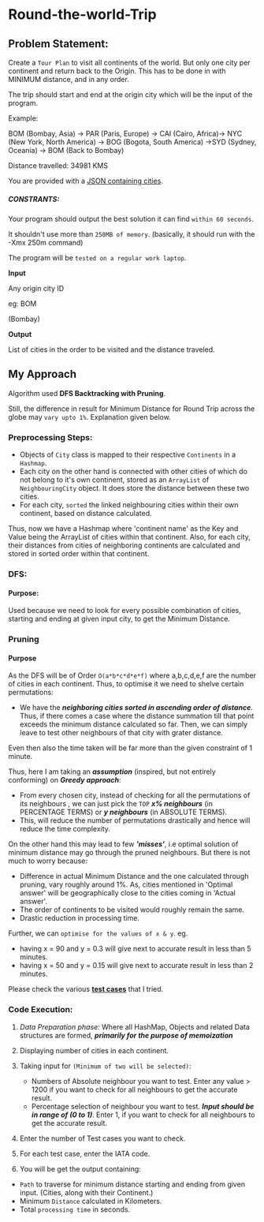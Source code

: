 # Round-the-world-Trip

## Problem Statement:

Create a `Tour Plan` to visit all continents of the world. But only one city per continent and return back to the Origin. This has to be done in with MINIMUM distance, and in any order. 

The trip should start and end at the origin city which will be the input of the  program.

Example:

BOM (Bombay, Asia) → PAR (Paris, Europe) → CAI (Cairo, Africa)→ NYC (New York, North America) → BOG (Bogota, South America) →SYD (Sydney, Oceania) → BOM (Back to Bombay)

Distance travelled: 34981 KMS

You are provided with a [JSON containing cities](https://raw.githubusercontent.com/UjjwalPandey/Round-the-world-Trip/master/src/main/resources/cities.json).

##### CONSTRANTS:
Your program should output the best solution it can find `within 60 seconds`.

It shouldn't use more than `250MB of memory`. (basically, it should run with the -Xmx 250m command)

The program will be `tested on a regular work laptop`.

**Input**

Any origin city ID

eg: BOM

(Bombay)

**Output**

List of cities in the order to be visited and the distance traveled.



## My Approach

Algorithm used **DFS Backtracking with Pruning**.

Still, the difference in result for Minimum Distance for Round Trip across the globe may `vary upto 1%`. Explanation given below.

### Preprocessing Steps:
- Objects of `City` class is mapped to their respective `Continents` in a `Hashmap`.
- Each city on the other hand is connected with other cities of which do not belong to it's own continent, stored as an `ArrayList` of `NeighbouringCity` object. It does store the distance between these two cities.
- For each city, `sorted` the linked neighbouring cities within their own continent, based on distance calculated.

Thus, now we have a Hashmap where 'continent name' as the Key and Value being the ArrayList of cities within that continent. Also, for each city, their distances from cities of neighboring continents are calculated and stored in sorted order within that continent.


### DFS:
#### Purpose:
Used because we need to look for every possible combination of cities, starting and ending at given input city, to get the Minimum Distance.


### Pruning
#### Purpose
As the DFS will be of Order `O(a*b*c*d*e*f)` where a,b,c,d,e,f are the number of cities in each continent. Thus, to optimise it we need to shelve certain permutations: 

- We have the **_neighboring cities sorted in ascending order of distance_**. Thus, if there comes a case where the distance summation till that point exceeds the minimum distance calculated so far. Then, we can simply leave to test other neighbours of that city with grater distance.

Even then also the time taken will be far more than the given constraint of 1 minute.

Thus, here I am taking an **_assumption_** (inspired, but not entirely conforming) on **_Greedy approach_**:
- From every chosen city, instead of checking for all the permutations of its neighbours , we can just pick the `TOP` **_x% neighbours_** (in PERCENTAGE TERMS) or **_y neighbours_** (in ABSOLUTE TERMS). 
- This, will reduce the number of permutations drastically and hence will reduce the time complexity.


On the other hand this may lead to few **_'misses'_**, i.e optimal solution of minimum distance may go through the pruned neighbours. But there is not much to worry because:
- Difference in actual Minimum Distance and the one calculated through pruning, vary roughly around 1%. As, cities mentioned in 'Optimal answer' will be geographically close to the cities coming in 'Actual answer'.
- The order of continents to be visited would roughly remain the same.
- Drastic reduction in processing time.

Further, we can `optimise for the values of x & y`. eg. 
- having x = 90 and y = 0.3 will give next to accurate result in less than 5 minutes. 
- having x = 50 and y = 0.15 will give next to accurate result in less than 2 minutes. 

Please check the various [**test cases**](https://github.com/UjjwalPandey/Round-the-world-Trip/tree/master/src/results) that I tried.   

### Code Execution:
1. _Data Preparation phase:_ Where all HashMap, Objects and related Data structures are formed, **_primarily for the purpose of memoization_**
2. Displaying number of cities in each continent.
3. Taking input for `(Minimum of two will be selected)`:
    - Numbers of Absolute neighbour you want to test. Enter any value > 1200 if you want to check for all neighbours to get the accurate result.
    - Percentage selection of neighbour you want to test. **_Input should be in range of (0 to 1)_**.  Enter 1, if you want to check for all neighbours to get the accurate result.
    
4. Enter the number of Test cases you want to check.
5. For each test case, enter the IATA code.
6. You will be get the output containing:
- `Path` to traverse for minimum distance starting and ending from given input. (Cities, along with their Continent.)
- Minimum `Distance` calculated in Kilometers.
- Total `processing time` in seconds.
